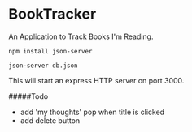 # BookTracker
An Application to Track Books I'm Reading.


`npm install json-server`

`json-server db.json`

This will start an express HTTP server on port 3000.



#####Todo
- add 'my thoughts' pop when title is clicked
- add delete button